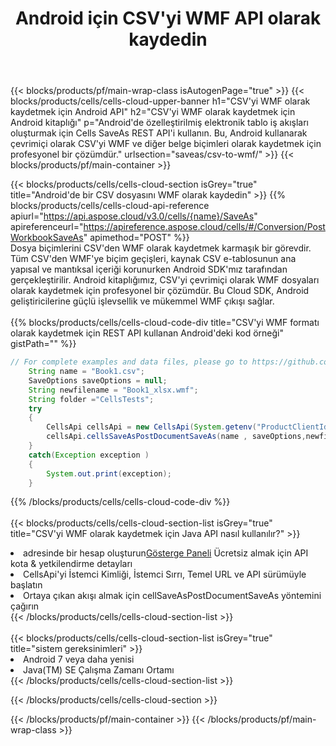 ﻿---
title:  Android için CSV'yi WMF API olarak kaydedin
description: CSV formatındaki dosyayı WMF formatındaki dosya olarak kaydetmek için Aspose.Cells Cloud SDK for Android'i kullanma.
url: /tr/android/saveas/csv-to-wmf/
---
{{< blocks/products/pf/main-wrap-class isAutogenPage="true" >}}
{{< blocks/products/cells/cells-cloud-upper-banner h1="CSV\'yi WMF olarak kaydetmek için Android API" h2="CSV\'yi WMF olarak kaydetmek için Android kitaplığı" p="Android\'de özelleştirilmiş elektronik tablo iş akışları oluşturmak için Cells SaveAs REST API\'i kullanın. Bu, Android kullanarak çevrimiçi olarak CSV\'yi WMF ve diğer belge biçimleri olarak kaydetmek için profesyonel bir çözümdür." urlsection="saveas/csv-to-wmf/" >}}
{{< blocks/products/pf/main-container >}}

{{< blocks/products/cells/cells-cloud-section isGrey="true" title="Android\'de bir CSV dosyasını WMF olarak kaydedin" >}}
{{% blocks/products/cells/cells-cloud-api-reference apiurl="https://api.aspose.cloud/v3.0/cells/{name}/SaveAs" apireferenceurl="https://apireference.aspose.cloud/cells/#/Conversion/PostWorkbookSaveAs" apimethod="POST" %}}
<br/>
Dosya biçimlerini CSV'den WMF olarak kaydetmek karmaşık bir görevdir. Tüm CSV'den WMF'ye biçim geçişleri, kaynak CSV e-tablosunun ana yapısal ve mantıksal içeriği korunurken Android SDK'mız tarafından gerçekleştirilir. Android kitaplığımız, CSV'yi çevrimiçi olarak WMF dosyaları olarak kaydetmek için profesyonel bir çözümdür. Bu Cloud SDK, Android geliştiricilerine güçlü işlevsellik ve mükemmel WMF çıkışı sağlar.
<br/>
<br/>
{{% blocks/products/cells/cells-cloud-code-div title="CSV\'yi WMF formatı olarak kaydetmek için REST API kullanan Android\'deki kod örneği" gistPath="" %}}
  
```java
// For complete examples and data files, please go to https://github.com/aspose-cells-cloud/aspose-cells-cloud-android/
    String name = "Book1.csv";
    SaveOptions saveOptions = null;
    String newfilename = "Book1_xlsx.wmf";
    String folder ="CellsTests";
    try
    {
        CellsApi cellsApi = new CellsApi(System.getenv("ProductClientId"), System.getenv("ProductClientSecret"));
        cellsApi.cellsSaveAsPostDocumentSaveAs(name , saveOptions,newfilename,false,false,folder,null,null,null,true);                       
    }
    catch(Exception exception )
    {
        System.out.print(exception);
    }
```
  
{{% /blocks/products/cells/cells-cloud-code-div %}}
<br/>
<br/>
{{< blocks/products/cells/cells-cloud-section-list isGrey="true" title="CSV\'yi WMF olarak kaydetmek için Java API nasıl kullanılır?" >}}
<li> adresinde bir hesap oluşturun<a href="https://dashboard.aspose.cloud/">Gösterge Paneli</a> Ücretsiz almak için API kota & yetkilendirme detayları</li>
<li>CellsApi'yi İstemci Kimliği, İstemci Sırrı, Temel URL ve API sürümüyle başlatın</li>
<li>Ortaya çıkan akışı almak için cellSaveAsPostDocumentSaveAs yöntemini çağırın</li>
{{< /blocks/products/cells/cells-cloud-section-list >}}
<br/>
<br/>
{{< blocks/products/cells/cells-cloud-section-list isGrey="true" title="sistem gereksinimleri" >}}
<li>Android 7 veya daha yenisi</li>
<li>Java(TM) SE Çalışma Zamanı Ortamı</li>
{{< /blocks/products/cells/cells-cloud-section-list >}}

{{< /blocks/products/cells/cells-cloud-section >}}

{{< /blocks/products/pf/main-container >}}
{{< /blocks/products/pf/main-wrap-class >}}
